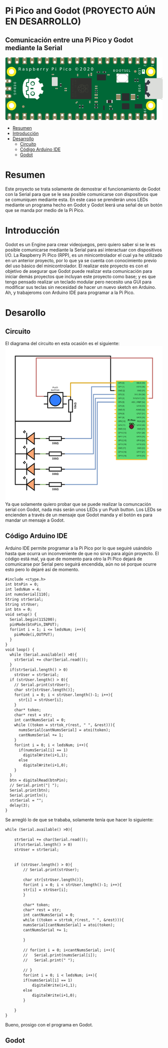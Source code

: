 # Pi Pico and Godot (PROYECTO AÚN EN DESARROLLO)
## Comunicación entre una Pi Pico y Godot mediante la Serial

![pico_godot](/proyecto/imgs/pico_godot_der.png)

- [Resumen](#resumen)
- [Introducción](#introducción)
- [Desarrollo](#desarollo)
    - [Circuito](#circuito)
    - [Código Arduino IDE](#código-arduino-ide)
    - [Godot](#godot)

# Resumen
Este proyecto se trata solamente de demostrar el funcionamiento de Godot con la Serial para que se le sea posible comunicarse con dispositivos que se comuniquen mediante esta. En este caso se prenderán unos LEDs mediante un programa hecho en Godot y Godot leerá una señal de un botón que se manda por medio de la Pi Pico.

# Introducción
Godot es un Engine para crear videojuegos, pero quiero saber si se le es posible comunicarse mediante la Serial para así interactuar con dispositivos I/O. La Raspberry Pi Pico (RPP), es un minicontrolador el cual ya he utilizado en un anterior proyecto, por lo que ya se cuenta con conocimiento previo del uso básico del minicontrolador. El realizar este proyecto es con el objetivo de asegurar que Godot puede realizar esta comunicación para iniciar demás proyectos que incluyan este proyecto como base; y es que tengo pensado realizar un teclado modular pero necesito una GUI para modificar sus teclas sin necesidad de hacer un nuevo sketch en Arduino. Ah, y trabajeroms con Arduino IDE para programar a la Pi Pico.

# Desarollo

## Circuito
El diagrama del circuito en esta ocasión es el siguiente:
![pipicocircuit](/proyecto/imgs/pipico_circuito_2.drawio.png)
Ya que solamente quiero probar que se puede realizar la comuncación serial con Godot, nada más serán unos LEDs y un Push button. Los LEDs se encienden a través de un mensaje que Godot manda y el botón es para mandar un mensaje a Godot.
## Código Arduino IDE
Arduino IDE permite programar a la Pi Pico por lo que seguiré usándolo hasta que ocurra un inconveniente de que no sirva para algún proyecto. El código está mal, ya que de momento para otro la Pi Pico dejará de comunicarse por Serial pero seguirá encendida, aún no sé porque ocurre esto pero lo dejaré así de momento.
```arduino
#include <ctype.h>
int btnPin = 0;
int ledsNum = 4;
int numsSerial[110];
String strSerial;
String strUser;
int btn = 0;
void setup() {
  Serial.begin(115200);
  pinMode(btnPin,INPUT);
  for(int i = 1; i <= ledsNum; i++){
    pinMode(i,OUTPUT);    
  }
}
void loop() {
  while (Serial.available() >0){ 
    strSerial += char(Serial.read());
  }
  if(strSerial.length() > 0)
    strUser = strSerial;
  if (strUser.length() > 0){
    // Serial.print(strUser);
    char str[strUser.length()];
    for(int i = 0; i < strUser.length()-1; i++){
      str[i] = strUser[i];
    }       
    char* token;
    char* rest = str;
    int cantNumsSerial = 0;
    while ((token = strtok_r(rest, " ", &rest))){
      numsSerial[cantNumsSerial] = atoi(token);
      cantNumsSerial += 1;
    }
    for(int i = 0; i < ledsNum; i++){
      if(numsSerial[i] == 1)
        digitalWrite(i+1,1);
      else
        digitalWrite(i+1,0);
    }
  }
  btn = digitalRead(btnPin);
  // Serial.print("| ");
  Serial.print(btn);
  Serial.println();
  strSerial = "";
  delay(3);
}
```
Se arregló lo de que se trababa, solamente tenía que hacer lo siguiente:
```arduino
while (Serial.available() >0){ 

    strSerial += char(Serial.read());
    if(strSerial.length() > 0)
    strUser = strSerial;


    if (strUser.length() > 0){
        // Serial.print(strUser);

        char str[strUser.length()];
        for(int i = 0; i < strUser.length()-1; i++){
        str[i] = strUser[i];
        }       

        char* token;
        char* rest = str;
        int cantNumsSerial = 0;
        while ((token = strtok_r(rest, " ", &rest))){
        numsSerial[cantNumsSerial] = atoi(token);
        cantNumsSerial += 1;

        }
        
        // for(int i = 0; i<cantNumsSerial; i++){
        //   Serial.print(numsSerial[i]);
        //   Serial.print(" ");
        
        // }
        for(int i = 0; i < ledsNum; i++){
        if(numsSerial[i] == 1)
            digitalWrite(i+1,1);
        else
            digitalWrite(i+1,0);
        }
        
    }
}
``` 
Bueno, prosigo con el programa en Godot.
## Godot